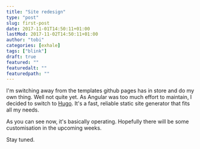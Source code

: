 ```yaml
---
title: "Site redesign"
type: "post"
slug: first-post
date: 2017-11-01T14:50:11+01:00
lastMod: 2017-11-02T14:50:11+01:00
author: "tobi"
categories: [exhale]
tags: ["blink"]
draft: true
featured: ""
featuredalt: ""
featuredpath: ""
---
```


I'm switching away from the templates github pages has in store and do my own
thing. Well not quite yet. As Angular was too much effort to maintain, I
decided to switch to [Hugo](http://gohugo.io/). It's a fast, reliable static
site generator that fits all my needs.

As you can see now, it's basically operating. Hopefully there will be some
customisation in the upcoming weeks.

Stay tuned.
